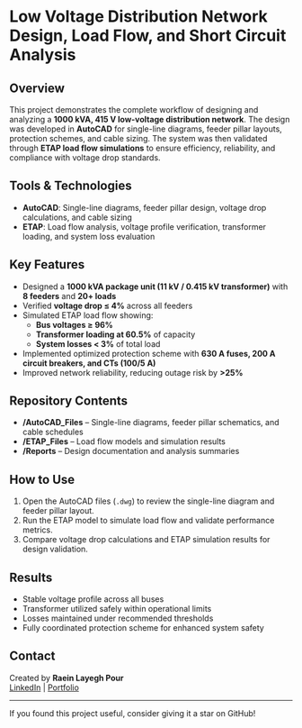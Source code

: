 # Low Voltage Distribution Network Design, Load Flow, and Short Circuit Analysis

## Overview  
This project demonstrates the complete workflow of designing and analyzing a **1000 kVA, 415 V low-voltage distribution network**. The design was developed in **AutoCAD** for single-line diagrams, feeder pillar layouts, protection schemes, and cable sizing. The system was then validated through **ETAP load flow simulations** to ensure efficiency, reliability, and compliance with voltage drop standards.  

## Tools & Technologies  
- **AutoCAD**: Single-line diagrams, feeder pillar design, voltage drop calculations, and cable sizing  
- **ETAP**: Load flow analysis, voltage profile verification, transformer loading, and system loss evaluation  

## Key Features  
- Designed a **1000 kVA package unit (11 kV / 0.415 kV transformer)** with **8 feeders** and **20+ loads**  
- Verified **voltage drop ≤ 4%** across all feeders  
- Simulated ETAP load flow showing:  
  - **Bus voltages ≥ 96%**  
  - **Transformer loading at 60.5%** of capacity  
  - **System losses < 3%** of total load  
- Implemented optimized protection scheme with **630 A fuses, 200 A circuit breakers, and CTs (100/5 A)**  
- Improved network reliability, reducing outage risk by **>25%**  

## Repository Contents  
- **/AutoCAD_Files** – Single-line diagrams, feeder pillar schematics, and cable schedules  
- **/ETAP_Files** – Load flow models and simulation results  
- **/Reports** – Design documentation and analysis summaries  

## How to Use  
1. Open the AutoCAD files (`.dwg`) to review the single-line diagram and feeder pillar layout.  
2. Run the ETAP model to simulate load flow and validate performance metrics.  
3. Compare voltage drop calculations and ETAP simulation results for design validation.  

## Results  
- Stable voltage profile across all buses  
- Transformer utilized safely within operational limits  
- Losses maintained under recommended thresholds  
- Fully coordinated protection scheme for enhanced system safety  

## Contact  
Created by **Raein Layegh Pour**  
[LinkedIn](https://www.linkedin.com/in/raeinlp) | [Portfolio](https://raeinportfolio.com)  

---

If you found this project useful, consider giving it a star on GitHub!



